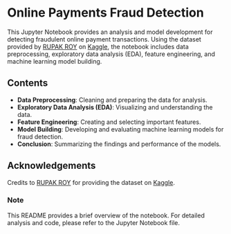 # Online Payments Fraud Detection

This Jupyter Notebook provides an analysis and model development for detecting fraudulent online payment transactions. Using the dataset provided by [RUPAK ROY](https://www.kaggle.com/rupakroy) on [Kaggle](https://www.kaggle.com/datasets/rupakroy/online-payments-fraud-detection-dataset/data), the notebook includes data preprocessing, exploratory data analysis (EDA), feature engineering, and machine learning model building.

## Contents
- **Data Preprocessing**: Cleaning and preparing the data for analysis.
- **Exploratory Data Analysis (EDA)**: Visualizing and understanding the data.
- **Feature Engineering**: Creating and selecting important features.
- **Model Building**: Developing and evaluating machine learning models for fraud detection.
- **Conclusion**: Summarizing the findings and performance of the models.

## Acknowledgements
Credits to [RUPAK ROY](https://www.kaggle.com/rupakroy) for providing the dataset on [Kaggle](https://www.kaggle.com/datasets/rupakroy/online-payments-fraud-detection-dataset/data).

### Note
This README provides a brief overview of the notebook. For detailed analysis and code, please refer to the Jupyter Notebook file.
